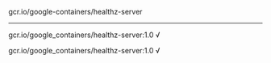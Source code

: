 gcr.io/google-containers/healthz-server 

----
gcr.io/google_containers/healthz-server:1.0 √

gcr.io/google_containers/healthz-server:1.0 √

